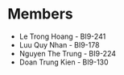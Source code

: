# Members
- Le Trong Hoang - BI9-241
- Luu Quy Nhan - BI9-178
- Nguyen The Trung - BI9-224
- Doan Trung Kien - BI9-130
